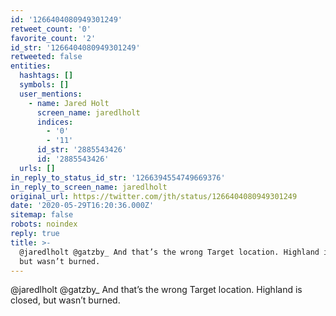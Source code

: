 ```yaml
---
id: '1266404080949301249'
retweet_count: '0'
favorite_count: '2'
id_str: '1266404080949301249'
retweeted: false
entities:
  hashtags: []
  symbols: []
  user_mentions:
    - name: Jared Holt
      screen_name: jaredlholt
      indices:
        - '0'
        - '11'
      id_str: '2885543426'
      id: '2885543426'
  urls: []
in_reply_to_status_id_str: '1266394554749669376'
in_reply_to_screen_name: jaredlholt
original_url: https://twitter.com/jth/status/1266404080949301249
date: '2020-05-29T16:20:36.000Z'
sitemap: false
robots: noindex
reply: true
title: >-
  @jaredlholt @gatzby_ And that’s the wrong Target location. Highland is closed,
  but wasn’t burned.
---
```


@jaredlholt @gatzby_ And that’s the wrong Target location. Highland is closed, but wasn’t burned.